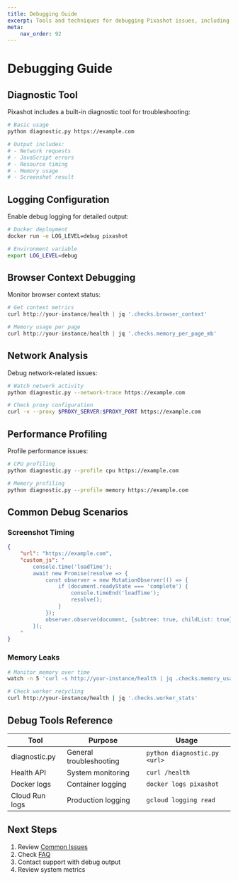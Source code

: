```yaml
---
title: Debugging Guide
excerpt: Tools and techniques for debugging Pixashot issues, including diagnostic tools, logging configuration, and troubleshooting procedures.
meta:
    nav_order: 92
---
```


# Debugging Guide

## Diagnostic Tool

Pixashot includes a built-in diagnostic tool for troubleshooting:

```bash
# Basic usage
python diagnostic.py https://example.com

# Output includes:
# - Network requests
# - JavaScript errors
# - Resource timing
# - Memory usage
# - Screenshot result
```

## Logging Configuration

Enable debug logging for detailed output:

```bash
# Docker deployment
docker run -e LOG_LEVEL=debug pixashot

# Environment variable
export LOG_LEVEL=debug
```

## Browser Context Debugging

Monitor browser context status:

```python
# Get context metrics
curl http://your-instance/health | jq '.checks.browser_context'

# Memory usage per page
curl http://your-instance/health | jq '.checks.memory_per_page_mb'
```

## Network Analysis

Debug network-related issues:

```bash
# Watch network activity
python diagnostic.py --network-trace https://example.com

# Check proxy configuration
curl -v --proxy $PROXY_SERVER:$PROXY_PORT https://example.com
```

## Performance Profiling

Profile performance issues:

```bash
# CPU profiling
python diagnostic.py --profile cpu https://example.com

# Memory profiling
python diagnostic.py --profile memory https://example.com
```

## Common Debug Scenarios

### Screenshot Timing
```json
{
    "url": "https://example.com",
    "custom_js": "
        console.time('loadTime');
        await new Promise(resolve => {
            const observer = new MutationObserver(() => {
                if (document.readyState === 'complete') {
                    console.timeEnd('loadTime');
                    resolve();
                }
            });
            observer.observe(document, {subtree: true, childList: true});
        });
    "
}
```

### Memory Leaks
```bash
# Monitor memory over time
watch -n 5 'curl -s http://your-instance/health | jq .checks.memory_usage_mb'

# Check worker recycling
curl http://your-instance/health | jq '.checks.worker_stats'
```

## Debug Tools Reference

| Tool | Purpose | Usage |
|------|---------|-------|
| diagnostic.py | General troubleshooting | `python diagnostic.py <url>` |
| Health API | System monitoring | `curl /health` |
| Docker logs | Container logging | `docker logs pixashot` |
| Cloud Run logs | Production logging | `gcloud logging read` |

## Next Steps

1. Review [Common Issues](common-issues.md)
2. Check [FAQ](faq.md)
3. Contact support with debug output
4. Review system metrics